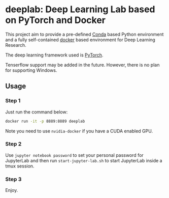 # deeplab: Deep Learning Lab based on PyTorch and Docker

This project aim to provide a pre-defined [Conda](https://docs.conda.io/en/latest/) based Python environment and a fully self-contained [docker](https://www.docker.com/) based environment for Deep Learning Research.

The deep learning framework used is [PyTorch](https://pytorch.org/). 

Tenserflow support may be added in the future. However, there is no plan for supporting Windows.

## Usage

### Step 1

Just run the command below:

```sh
docker run -it -p 8889:8889 deeplab
```

Note you need to use `nvidia-docker` if you have a CUDA enabled GPU.

### Step 2

Use  `jupyter notebook password` to set your personal password for JupyterLab and then run `start-jupyter-lab.sh` to start JupyterLab inside a tmux session.

### Step 3

Enjoy.